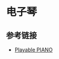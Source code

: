 <script setup>
import AppPiano from './AppPiano.vue'
</script>

# 电子琴

<AppPiano />

## 参考链接

- [Playable PIANO](https://www.codingnepalweb.com/playable-piano-html-css-javascript/)
